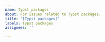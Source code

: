 ```yaml
---
name: Typst packages
about: For issues related to Typst packages.
title: "[Typst packages]"
labels: typst packages
assignees: ''

---
```



